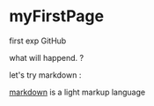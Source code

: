 # myFirstPage
first exp GitHub

what will happend.
?


let's try markdown :

[markdown](https://zh.wikipedia.org/wiki/Markdown) is a light markup language
